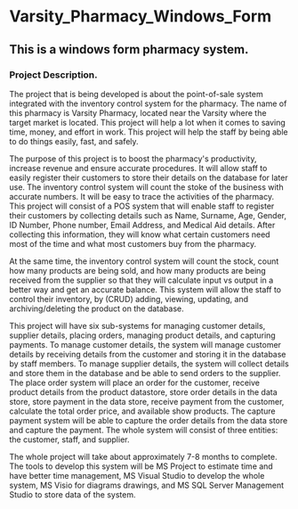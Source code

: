 # Varsity_Pharmacy_Windows_Form

## This is a windows form pharmacy system.

### Project Description.

The project that is being developed is about the point-of-sale system integrated with the inventory 
control system for the pharmacy. The name of this pharmacy is Varsity Pharmacy, located near the 
Varsity where the target market is located. This project will help a lot when it comes to saving time, 
money, and effort in work. This project will help the staff by being able to do things easily, fast, and 
safely. 

The purpose of this project is to boost the pharmacy's productivity, increase revenue and ensure 
accurate procedures. It will allow staff to easily register their customers to store their details on the 
database for later use. The inventory control system will count the stoke of the business with accurate 
numbers. It will be easy to trace the activities of the pharmacy.
This project will consist of a POS system that will enable staff to register their customers by collecting 
details such as Name, Surname, Age, Gender, ID Number, Phone number, Email Address, and Medical 
Aid details. After collecting this information, they will know what certain customers need most of the 
time and what most customers buy from the pharmacy.

At the same time, the inventory control system will count the stock, count how many products are 
being sold, and how many products are being received from the supplier so that they will calculate 
input vs output in a better way and get an accurate balance. This system will allow the staff to control 
their inventory, by (CRUD) adding, viewing, updating, and archiving/deleting the product on the 
database. 

This project will have six sub-systems for managing customer details, supplier details, placing orders, 
managing product details, and capturing payments. To manage customer details, the system will 
manage customer details by receiving details from the customer and storing it in the database by staff 
members. To manage supplier details, the system will collect details and store them in the database 
and be able to send orders to the supplier. The place order system will place an order for the customer, 
receive product details from the product datastore, store order details in the data store, store payment 
in the data store, receive payment from the customer, calculate the total order price, and available 
show products. The capture payment system will be able to capture the order details from the data 
store and capture the payment. The whole system will consist of three entities: the customer, staff,
and supplier.

The whole project will take about approximately 7-8 months to complete. The tools to develop this 
system will be MS Project to estimate time and have better time management, MS Visual Studio to 
develop the whole system, MS Visio for diagrams drawings, and MS SQL Server Management Studio
to store data of the system.
